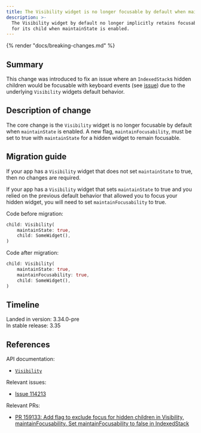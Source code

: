 ```yaml
---
title: The Visibility widget is no longer focusable by default when maintainState is enabled
description: >-
  The Visibility widget by default no longer implicitly retains focusability
  for its child when maintainState is enabled.
---
```


{% render "docs/breaking-changes.md" %}

## Summary
This change was introduced to fix an issue
where an `IndexedStack`s hidden children would be focusable with keyboard events
(see [issue](https://github.com/flutter/flutter/issues/114213))
due to the underlying `Visibility` widgets default behavior.

## Description of change
The core change is the `Visibility` widget is no longer focusable by default
when `maintainState` is enabled.
A new flag, `maintainFocusability`, must be set to true with `maintainState`
for a hidden widget to remain focusable.

## Migration guide
If your app has a `Visibility` widget that does not set `maintainState` to true, 
then no changes are required.

If your app has a `Visibility` widget that sets `maintainState` to true
and you relied on the previous default behavior 
that allowed you to focus your hidden widget,
you will need to set `maintainFocusability` to true.

Code before migration:

```dart
child: Visibility(
    maintainState: true,
    child: SomeWidget(),
)
```

Code after migration:

```dart
child: Visibility(
    maintainState: true,
    maintainFocusability: true,
    child: SomeWidget(),
)
```

## Timeline

Landed in version: 3.34.0-pre<br>
In stable release: 3.35

## References

API documentation:

* [`Visibility`]({{site.api}}/flutter/widgets/Visibility-class.html)

Relevant issues:

* [Issue 114213]({{site.repo.flutter}}/issues/114213)

Relevant PRs:

* [PR 159133: Add flag to exclude focus for hidden children in Visibility, maintainFocusability. Set maintainFocusability to false in IndexedStack]({{site.repo.flutter}}/pull/159133)
